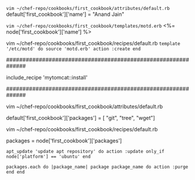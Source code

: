 `vim ~/chef-repo/cookbooks/first_cookbook/attributes/default.rb`
default['first_cookbook']['name'] = "Anand Jain" 

`vim ~/chef-repo/cookbooks/first_cookbook/templates/motd.erb`
<%= node['first_cookbook']['name'] %>

vim ~/chef-repo/cookbooks/first_cookbook/recipes/default.rb
`template '/etc/motd' do
  source 'motd.erb'
  action :create
end`

##############################################################

include_recipe 'mytomcat::install'

##############################################################

vim ~/chef-repo/cookbooks/first_cookbook/attributes/default.rb

default['first_cookbook']['packages'] = [ "git", "tree", "wget"]


vim ~/chef-repo/cookbooks/first_cookbook/recipes/default.rb

packages = node['first_cookbook']['packages']

`apt_update 'update apt repository' do
  action :update
  only_if node['platform'] == 'ubuntu'
end`


`packages.each do |package_name|
  package package_name do
    action :purge
  end
end`
